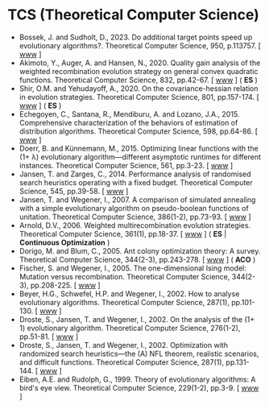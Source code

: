 # TCS (Theoretical Computer Science)

* Bossek, J. and Sudholt, D., 2023. Do additional target points speed up evolutionary algorithms?. Theoretical Computer Science, 950, p.113757. [ [www](https://www.sciencedirect.com/science/article/abs/pii/S0304397523000701) ]
* Akimoto, Y., Auger, A. and Hansen, N., 2020. Quality gain analysis of the weighted recombination evolution strategy on general convex quadratic functions. Theoretical Computer Science, 832, pp.42-67. [ [www](https://www.sciencedirect.com/science/article/abs/pii/S0304397518303359) ] ( **ES** )
* Shir, O.M. and Yehudayoff, A., 2020. On the covariance-hessian relation in evolution strategies. Theoretical Computer Science, 801, pp.157-174. [ [www](https://www.sciencedirect.com/science/article/abs/pii/S0304397519305468) ] ( **ES** )
* Echegoyen, C., Santana, R., Mendiburu, A. and Lozano, J.A., 2015. Comprehensive characterization of the behaviors of estimation of distribution algorithms. Theoretical Computer Science, 598, pp.64-86. [ [www](https://www.sciencedirect.com/science/article/pii/S0304397515003229) ]
* Doerr, B. and Künnemann, M., 2015. Optimizing linear functions with the (1+ λ) evolutionary algorithm—different asymptotic runtimes for different instances. Theoretical Computer Science, 561, pp.3-23. [ [www](https://www.sciencedirect.com/science/article/pii/S0304397514002060) ]
* Jansen, T. and Zarges, C., 2014. Performance analysis of randomised search heuristics operating with a fixed budget. Theoretical Computer Science, 545, pp.39-58. [ [www](https://www.sciencedirect.com/science/article/pii/S0304397513004611) ]
* Jansen, T. and Wegener, I., 2007. A comparison of simulated annealing with a simple evolutionary algorithm on pseudo-boolean functions of unitation. Theoretical Computer Science, 386(1-2), pp.73-93. [ [www](https://www.sciencedirect.com/science/article/pii/S0304397507004811) ]
* Arnold, D.V., 2006. Weighted multirecombination evolution strategies. Theoretical Computer Science, 361(1), pp.18-37. [ [www](https://www.sciencedirect.com/science/article/pii/S0304397506003008) ] ( **ES** | **Continuous Optimization** )
* Dorigo, M. and Blum, C., 2005. Ant colony optimization theory: A survey. Theoretical Computer Science, 344(2-3), pp.243-278. [ [www](https://www.sciencedirect.com/science/article/pii/S0304397505003798) ] ( **ACO** )
* Fischer, S. and Wegener, I., 2005. The one-dimensional Ising model: Mutation versus recombination. Theoretical Computer Science, 344(2-3), pp.208-225. [ [www](https://www.sciencedirect.com/science/article/pii/S0304397505002380) ]
* Beyer, H.G., Schwefel, H.P. and Wegener, I., 2002. How to analyse evolutionary algorithms. Theoretical Computer Science, 287(1), pp.101-130. [ [www](https://www.sciencedirect.com/science/article/pii/S0304397502001378) ]
* Droste, S., Jansen, T. and Wegener, I., 2002. On the analysis of the (1+ 1) evolutionary algorithm. Theoretical Computer Science, 276(1-2), pp.51-81. [ [www](https://www.sciencedirect.com/science/article/pii/S0304397501001827) ]
* Droste, S., Jansen, T. and Wegener, I., 2002. Optimization with randomized search heuristics—the (A) NFL theorem, realistic scenarios, and difficult functions. Theoretical Computer Science, 287(1), pp.131-144. [ [www](https://www.sciencedirect.com/science/article/pii/S0304397502000944) ]
* Eiben, A.E. and Rudolph, G., 1999. Theory of evolutionary algorithms: A bird's eye view. Theoretical Computer Science, 229(1-2), pp.3-9. [ [www](https://www.sciencedirect.com/science/article/pii/S0304397599000894) ]
